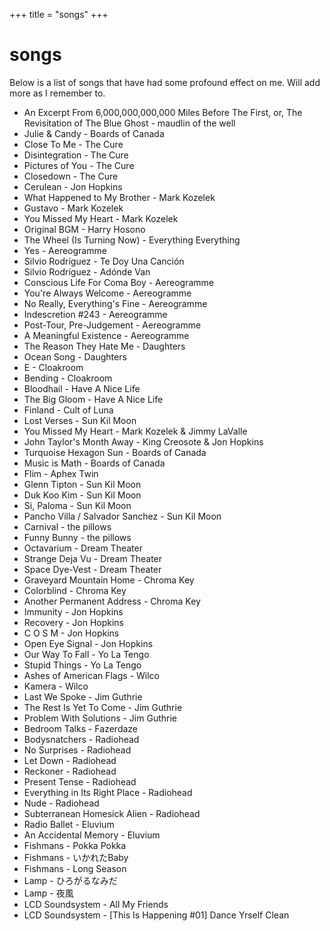 +++
title = "songs"
+++

# songs

Below is a list of songs that have had some profound effect on me. Will add more as I remember to.

* An Excerpt From 6,000,000,000,000 Miles Before The First, or, The Revisitation of The Blue Ghost - maudlin of the well
* Julie & Candy - Boards of Canada
* Close To Me - The Cure
* Disintegration - The Cure
* Pictures of You - The Cure
* Closedown - The Cure
* Cerulean - Jon Hopkins
* What Happened to My Brother - Mark Kozelek
* Gustavo - Mark Kozelek
* You Missed My Heart - Mark Kozelek
* Original BGM - Harry Hosono
* The Wheel (Is Turning Now) - Everything Everything
* Yes - Aereogramme
* Silvio Rodríguez - Te Doy Una Canción
* Silvio Rodríguez - Adónde Van
* Conscious Life For Coma Boy - Aereogramme 
* You're Always Welcome - Aereogramme
* No Really, Everything's Fine - Aereogramme
* Indescretion #243 - Aereogramme
* Post-Tour, Pre-Judgement - Aereogramme
* A Meaningful Existence - Aereogramme
* The Reason They Hate Me - Daughters
* Ocean Song - Daughters
* E - Cloakroom
* Bending - Cloakroom
* Bloodhail - Have A Nice Life
* The Big Gloom - Have A Nice Life
* Finland - Cult of Luna
* Lost Verses - Sun Kil Moon
* You Missed My Heart - Mark Kozelek & Jimmy LaValle
* John Taylor's Month Away - King Creosote & Jon Hopkins
* Turquoise Hexagon Sun - Boards of Canada
* Music is Math - Boards of Canada
* Flim - Aphex Twin
* Glenn Tipton - Sun Kil Moon
* Duk Koo Kim - Sun Kil Moon
* Si, Paloma - Sun Kil Moon
* Pancho Villa / Salvador Sanchez - Sun Kil Moon
* Carnival - the pillows
* Funny Bunny - the pillows
* Octavarium - Dream Theater
* Strange Deja Vu - Dream Theater
* Space Dye-Vest - Dream Theater
* Graveyard Mountain Home - Chroma Key
* Colorblind - Chroma Key
* Another Permanent Address - Chroma Key
* Immunity - Jon Hopkins
* Recovery - Jon Hopkins
* C O S M - Jon Hopkins
* Open Eye Signal - Jon Hopkins
* Our Way To Fall - Yo La Tengo
* Stupid Things - Yo La Tengo
* Ashes of American Flags - Wilco
* Kamera - Wilco
* Last We Spoke - Jim Guthrie
* The Rest Is Yet To Come - Jim Guthrie
* Problem With Solutions - Jim Guthrie
* Bedroom Talks - Fazerdaze
* Bodysnatchers - Radiohead
* No Surprises - Radiohead
* Let Down - Radiohead
* Reckoner - Radiohead
* Present Tense - Radiohead
* Everything in Its Right Place - Radiohead
* Nude - Radiohead
* Subterranean Homesick Alien - Radiohead
* Radio Ballet - Eluvium
* An Accidental Memory - Eluvium
* Fishmans - Pokka Pokka
* Fishmans - いかれたBaby
* Fishmans - Long Season
* Lamp - ひろがるなみだ
* Lamp - 夜風
* LCD Soundsystem - All My Friends
* LCD Soundsystem - [This Is Happening #01] Dance Yrself Clean
